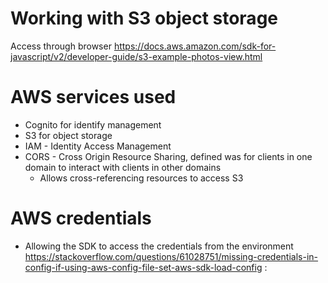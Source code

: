 # Working with S3 object storage

Access through browser
https://docs.aws.amazon.com/sdk-for-javascript/v2/developer-guide/s3-example-photos-view.html

# AWS services used

* Cognito for identify management
* S3 for object storage
* IAM - Identity Access Management
* CORS - Cross Origin Resource Sharing, defined was for clients in one domain to interact with clients in other domains
    * Allows cross-referencing resources to access S3

# AWS credentials

* Allowing the SDK to access the credentials from the environment
https://stackoverflow.com/questions/61028751/missing-credentials-in-config-if-using-aws-config-file-set-aws-sdk-load-config
:
